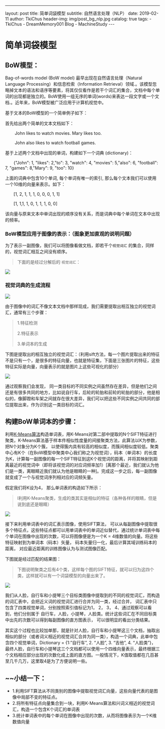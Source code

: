 ---
layout:     post
title:      简单词袋模型
subtitle:   自然语言处理（NLP）
date:       2019-02-11
author:     TkiChus
header-img: img/post_bg_nlp.jpg
catalog: true
tags:
    - TkiChus
    - DreamMemory001 Blog
    - MachineStudy
​---

# 简单词袋模型

## BoW模型：

Bag-of-words model (BoW model) 最早出现在自然语言处理（Natural Language Processing）和信息检索（Information Retrieval）领域.。该模型忽略掉文本的语法和语序等要素，将其仅仅看作是若干个词汇的集合，文档中每个单词的出现都是独立的。BoW使用一组无序的单词(words)来表达一段文字或一个文档.。近年来，BoW模型被广泛应用于计算机视觉中。

基于文本的BoW模型的一个简单例子如下：

首先给出两个简单的文本文档如下：

        John likes to watch movies. Mary likes too.

        John also likes to watch football games.

基于上述两个文档中出现的单词，构建如下一个词典 (dictionary)：

       {"John": 1, "likes": 2,"to": 3, "watch": 4, "movies": 5,"also": 6, "football": 7, "games": 8,"Mary": 9, "too": 10}

上面的词典中包含10个单词, 每个单词有唯一的索引, 那么每个文本我们可以使用一个10维的向量来表示。如下：

       [1, 2, 1, 1, 1, 0, 0, 0, 1, 1]

       [1, 1,1, 1, 0, 1, 1, 1, 0, 0]

该向量与原来文本中单词出现的顺序没有关系，而是词典中每个单词在文本中出现的频率。

### BoW模型应用于图像的表示：（图象更加直观的说明问题）

为了表示一副图像，我们可以将图像看做文档，即若干个`视觉词汇` 的集合，同样的，视觉词汇相互之间没有顺序。

> 下面的是经过分解后的 `视觉词汇`：

![](http://ww1.sinaimg.cn/large/006nBCHPly1g02s3l0ltlj30i30ch48i.jpg)

### 视觉词典的生成流程

![](http://ww1.sinaimg.cn/large/006nBCHPly1g02sc01n2oj30ev0gfgr2.jpg)

由于图像中的词汇不像文本文档中那样现成，我们需要提取出相互独立的视觉词汇，通常有三个步骤：

> 1.特征检测
>
> 2.特征表示
>
> 3.单词本的生成



下图是提取出的相互独立的视觉词汇：（利用sift方法，每一个图片提取出来的特征不是只有一个，是很多的特征向量，也就是特征集，下面是三张图片的特征，这些特征实际是向量，向量表示的就是图片上这些可视化的部分）

![](http://ww1.sinaimg.cn/large/006nBCHPly1g02shq4m0zj30j104u41v.jpg)

通过观察我们会发现， 同一类目标的不同实例之间虽然存在差异，但是他们之间还是有很多共同的地方，比如说自行车，后轮的轮胎和前轮的轮胎的部分，他是相似的，像脚蹬和车架之间就存在很大差异，我们可以把这些不同实例之间共同的部位提取出来，作为识别这一类目标的词汇。

## 构建BoW单词本的步骤：

利用[K-Means算法](https://blog.csdn.net/taoyanqi8932/article/details/53727841)构造单词表，用K-Means对第二部中提取的N个SIFT特征进行聚类，K-Means算法基于样本件相似性度量的间接聚类方法，此算法以K为参数，把N个对象分为K个簇， 以使得簇内具有较高的相似度，而簇间相似度较低。聚类中心有K个（在BoW模型中聚类中心我们称之为视觉词），码本（单词本）的长度为K，计算每一副图像的每一个SIFT特征到这K个视觉词的距离，并将其映射到距离最近的视觉词中（即将该视觉词的对应词频率加1）[离那个最近，我们就认为他们是一类，离眼睛近我们就认为他是眼睛的一种]。完成这一步之后，每一副图像就变成了一个与视觉词序列相对应的词频矢量。

假定我们将K设为4， 那么单词表的构造如下所示：

> l利用K-Means聚类，生成的类其实是相似的特征（各种各样的眼睛，但是说到底还是眼睛）

![](http://ww1.sinaimg.cn/large/006nBCHPly1g02t00c7htj30im0cl0y5.jpg)



接下来利用单词表中的词汇表示图像，使用SIFT算法， 可以从每副图像中提取很多个特征点，这些特征点都可以用单词表中的单词近似替代，通过统计单词表中每个单词在图像中出现的次数，可以将图像便是为一个K = 4维数值的向量。将这些特征映射到为单词本（码本）矢量， 码本矢量归一化，最后计算其域训练码本的距离， 对应最近距离的训练图像认为与测试图像匹配。

下图就是经过匹配的结果图：

> 下图说明聚类之后有4个类，这样每个图的SIFT特征，就可以归为这四个类，这样就可以有一个词袋模型的向量出来了。

![](http://ww1.sinaimg.cn/large/006nBCHPly1g02tf4wdmhj30jd064dig.jpg)

我们从人脸，自行车和小提琴三个目标类图像中提取到的不同的视觉词汇，而构造的词汇表中，会把近义词的视觉词汇进行合并为同一类，经过合并， 词汇表中只包含了四类视觉单词，分别按照索引值标记为1， 2， 3， 4、通过观察可以看到，他们分别属于 自行车，人脸，小提琴，人脸类。统计这些词汇在不同目标类中出先的次数可以得到每副图像的直方图表示， 可以很明显的看出分类结果。

其实这个过程也比较加单那，就是针对人脸，自行车和小提琴这三个文档，抽取出相似的部分（或者词义相近的视觉词汇合并为同一类），构造一个词典，此单中包含四个视觉单词，Dictionary = {1:”自行车”, 2. “人脸”, 3. “吉他”, 4. “人脸类”}， 最终人脸，自行车和小提琴这三个文档都可以使用一个四维向量表示，最终根据三个文档相应部分出现的次数化成上面的直方图。一般情况下，K值取值都在几百甚至几千几万，这里取4是为了方便说明一些。

## ~~小结一下：

* 1.利用SIFT算法从不同类别的图像中提取视觉词汇向量，这些向量代表的是图像中局部不变的特征点。
* 2.将所有特征点向量集合到一块，利用K-Means算法和兴词义相近的视觉词汇，构造一个包含K个词汇的单词表
* 3.统计单词表中的每个单词在图像中出现的次数，从而将图像表示为一个K维数值向量
